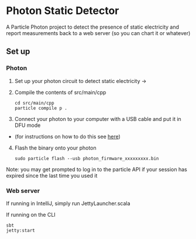 # Photon Static Detector #

A Particle Photon project to detect the presence of static electricity and report measurements back to a web server (so you can chart it or whatever)

## Set up


### Photon

1. Set up your photon circuit to detect static electricity -> <insert link to blog post>

2. Compile the contents of src/main/cpp
    ```
    cd src/main/cpp
    particle compile p .
    ```
3. Connect your photon to your computer with a USB cable and put it in DFU mode
  * (for instructions on how to do this see [here](http://codefrieze.blogspot.co.uk/2015/08/using-particle-cli-on-ubuntu-1404.html))
 
4. Flash the binary onto your photon
    ```
    sudo particle flash --usb photon_firmware_xxxxxxxxx.bin
    ```
Note: you may get prompted to log in to the particle API if your session has expired since the last time you used it


### Web server

If running in IntelliJ, simply run JettyLauncher.scala

If running on the CLI

    sbt
    jetty:start
